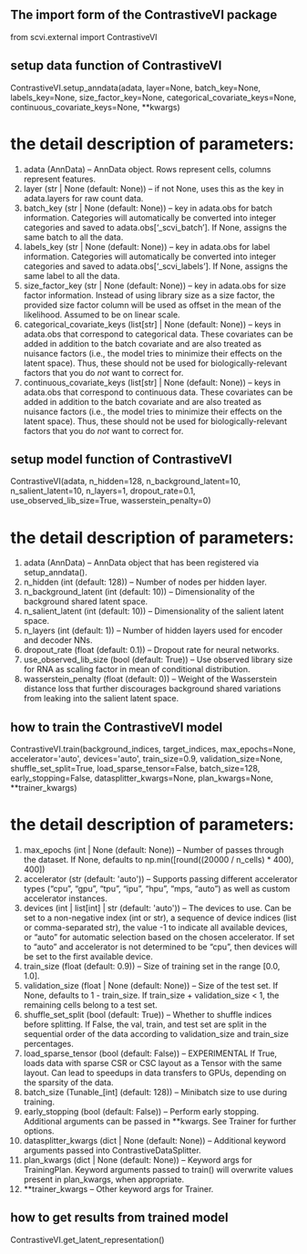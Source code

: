 ## The import form of the ContrastiveVI package
from scvi.external import ContrastiveVI

## setup data function of ContrastiveVI
ContrastiveVI.setup_anndata(adata, layer=None, batch_key=None, labels_key=None, size_factor_key=None, categorical_covariate_keys=None, continuous_covariate_keys=None, **kwargs)
# the detail description of parameters:
1. adata (AnnData) – AnnData object. Rows represent cells, columns represent features.
2. layer (str | None (default: None)) – if not None, uses this as the key in adata.layers for raw count data.
3. batch_key (str | None (default: None)) – key in adata.obs for batch information. Categories will automatically be converted into integer categories and saved to adata.obs[‘_scvi_batch’]. If None, assigns the same batch to all the data.
4. labels_key (str | None (default: None)) – key in adata.obs for label information. Categories will automatically be converted into integer categories and saved to adata.obs[‘_scvi_labels’]. If None, assigns the same label to all the data.
5. size_factor_key (str | None (default: None)) – key in adata.obs for size factor information. Instead of using library size as a size factor, the provided size factor column will be used as offset in the mean of the likelihood. Assumed to be on linear scale.
6. categorical_covariate_keys (list[str] | None (default: None)) – keys in adata.obs that correspond to categorical data. These covariates can be added in addition to the batch covariate and are also treated as nuisance factors (i.e., the model tries to minimize their effects on the latent space). Thus, these should not be used for biologically-relevant factors that you do _not_ want to correct for.
7. continuous_covariate_keys (list[str] | None (default: None)) – keys in adata.obs that correspond to continuous data. These covariates can be added in addition to the batch covariate and are also treated as nuisance factors (i.e., the model tries to minimize their effects on the latent space). Thus, these should not be used for biologically-relevant factors that you do _not_ want to correct for.

## setup model function of ContrastiveVI
ContrastiveVI(adata, n_hidden=128, n_background_latent=10, n_salient_latent=10, n_layers=1, dropout_rate=0.1, use_observed_lib_size=True, wasserstein_penalty=0)
# the detail description of parameters:
1. adata (AnnData) – AnnData object that has been registered via setup_anndata().
2. n_hidden (int (default: 128)) – Number of nodes per hidden layer.
3. n_background_latent (int (default: 10)) – Dimensionality of the background shared latent space.
4. n_salient_latent (int (default: 10)) – Dimensionality of the salient latent space.
5. n_layers (int (default: 1)) – Number of hidden layers used for encoder and decoder NNs.
6. dropout_rate (float (default: 0.1)) – Dropout rate for neural networks.
7. use_observed_lib_size (bool (default: True)) – Use observed library size for RNA as scaling factor in mean of conditional distribution.
8. wasserstein_penalty (float (default: 0)) – Weight of the Wasserstein distance loss that further discourages background shared variations from leaking into the salient latent space.


## how to train the ContrastiveVI model
ContrastiveVI.train(background_indices, target_indices, max_epochs=None, accelerator='auto', devices='auto', train_size=0.9, validation_size=None, shuffle_set_split=True, load_sparse_tensor=False, batch_size=128, early_stopping=False, datasplitter_kwargs=None, plan_kwargs=None, **trainer_kwargs)
# the detail description of parameters:
1. max_epochs (int | None (default: None)) – Number of passes through the dataset. If None, defaults to np.min([round((20000 / n_cells) * 400), 400])
2. accelerator (str (default: 'auto')) – Supports passing different accelerator types (“cpu”, “gpu”, “tpu”, “ipu”, “hpu”, “mps, “auto”) as well as custom accelerator instances.
3. devices (int | list[int] | str (default: 'auto')) – The devices to use. Can be set to a non-negative index (int or str), a sequence of device indices (list or comma-separated str), the value -1 to indicate all available devices, or “auto” for automatic selection based on the chosen accelerator. If set to “auto” and accelerator is not determined to be “cpu”, then devices will be set to the first available device.
4. train_size (float (default: 0.9)) – Size of training set in the range [0.0, 1.0].
5. validation_size (float | None (default: None)) – Size of the test set. If None, defaults to 1 - train_size. If train_size + validation_size < 1, the remaining cells belong to a test set.
6. shuffle_set_split (bool (default: True)) – Whether to shuffle indices before splitting. If False, the val, train, and test set are split in the sequential order of the data according to validation_size and train_size percentages.
7. load_sparse_tensor (bool (default: False)) – EXPERIMENTAL If True, loads data with sparse CSR or CSC layout as a Tensor with the same layout. Can lead to speedups in data transfers to GPUs, depending on the sparsity of the data.
8. batch_size (Tunable_[int] (default: 128)) – Minibatch size to use during training.
9. early_stopping (bool (default: False)) – Perform early stopping. Additional arguments can be passed in **kwargs. See Trainer for further options.
10. datasplitter_kwargs (dict | None (default: None)) – Additional keyword arguments passed into ContrastiveDataSplitter.
11. plan_kwargs (dict | None (default: None)) – Keyword args for TrainingPlan. Keyword arguments passed to train() will overwrite values present in plan_kwargs, when appropriate.
12. **trainer_kwargs – Other keyword args for Trainer.

## how to get results from trained model
ContrastiveVI.get_latent_representation()
